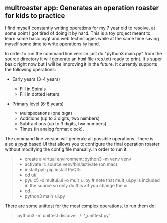 ## multroaster app: Generates an operation roaster for kids to practice

I find myself constantly writing operations for my 7 year old to resolve, at some point I got tired of doing it by hand. This is a toy project meant to learn some basic pyqt and web technologies while at the same time saving myself some time to write operations by hand.

In order to run the command line version just do "python3 main.py" from the source directory it will generate an html file (res.txt) ready to print. It's super basic right now but I will be improving it in the future.
It currently supports the following operations:


* Early years (3-4 years)
  * Fill in Spirals
  * Fill in dotted letters

* Primary level (6-8 years)
  *  Multiplications (one digit)
  *  Additions (up to 3 digits, two numbers)
  *  Subtractions (up to 3 digits, two numbers)
  *  Times (in analog format clock).

The command line version will generate all possible operations. There is also a pyqt based UI that allows you to configure the final operation roaster without modifying the config file manually. In order to run it:

> * create a virtual environment: python3 -m venv venv
>* activate it: source venv/bin/activate (on mac)
>* install pyt: pip install PyQt5
>* cd ui/
>* pyuic5 -x multui.ui -o mult_ui.py # note that mult_ui.py is included in the source so only do this >if you change the ui
>* cd ..
>* python3 main_ui.py


There are some unittest for the most complex operations, to run them do:
> python3 -m unittest discover ./ '*_unittest.py'
